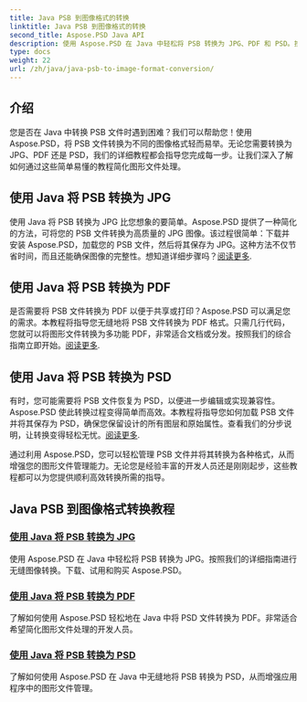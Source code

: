 ```yaml
---
title: Java PSB 到图像格式的转换
linktitle: Java PSB 到图像格式的转换
second_title: Aspose.PSD Java API
description: 使用 Aspose.PSD 在 Java 中轻松将 PSB 转换为 JPG、PDF 和 PSD。按照我们的教程进行无缝图像转换并增强您的项目。
type: docs
weight: 22
url: /zh/java/java-psb-to-image-format-conversion/
---
```

## 介绍
您是否在 Java 中转换 PSB 文件时遇到困难？我们可以帮助您！使用 Aspose.PSD，将 PSB 文件转换为不同的图像格式轻而易举。无论您需要转换为 JPG、PDF 还是 PSD，我们的详细教程都会指导您完成每一步。让我们深入了解如何通过这些简单易懂的教程简化图形文件处理。

## 使用 Java 将 PSB 转换为 JPG

使用 Java 将 PSB 转换为 JPG 比您想象的要简单。Aspose.PSD 提供了一种简化的方法，可将您的 PSB 文件转换为高质量的 JPG 图像。该过程很简单：下载并安装 Aspose.PSD，加载您的 PSB 文件，然后将其保存为 JPG。这种方法不仅节省时间，而且还能确保图像的完整性。想知道详细步骤吗？[阅读更多](./convert-psb-to-jpg-java/).

## 使用 Java 将 PSB 转换为 PDF

是否需要将 PSB 文件转换为 PDF 以便于共享或打印？Aspose.PSD 可以满足您的需求。本教程将指导您无缝地将 PSB 文件转换为 PDF 格式。只需几行代码，您就可以将图形文件转换为多功能 PDF，非常适合文档或分发。按照我们的综合指南立即开始。[阅读更多](./convert-psb-to-pdf-java/).

## 使用 Java 将 PSB 转换为 PSD

有时，您可能需要将 PSB 文件恢复为 PSD，以便进一步编辑或实现兼容性。Aspose.PSD 使此转换过程变得简单而高效。本教程将指导您如何加载 PSB 文件并将其保存为 PSD，确保您保留设计的所有图层和原始属性。查看我们的分步说明，让转换变得轻松无忧。[阅读更多](./convert-psb-to-psd-java/).

通过利用 Aspose.PSD，您可以轻松管理 PSB 文件并将其转换为各种格式，从而增强您的图形文件管理能力。无论您是经验丰富的开发人员还是刚刚起步，这些教程都可以为您提供顺利高效转换所需的指导。

## Java PSB 到图像格式转换教程
### [使用 Java 将 PSB 转换为 JPG](./convert-psb-to-jpg-java/)
使用 Aspose.PSD 在 Java 中轻松将 PSB 转换为 JPG。按照我们的详细指南进行无缝图像转换。下载、试用和购买 Aspose.PSD。
### [使用 Java 将 PSB 转换为 PDF](./convert-psb-to-pdf-java/)
了解如何使用 Aspose.PSD 轻松地在 Java 中将 PSD 文件转换为 PDF。非常适合希望简化图形文件处理的开发人员。
### [使用 Java 将 PSB 转换为 PSD](./convert-psb-to-psd-java/)
了解如何使用 Aspose.PSD 在 Java 中无缝地将 PSB 转换为 PSD，从而增强应用程序中的图形文件管理。